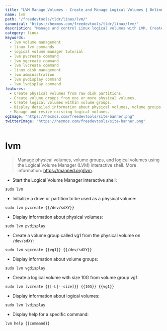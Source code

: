 ```yaml
---
title: "LVM Manage Volumes - Create and Manage Logical Volumes | Online Free DevTools by Hexmos"
name: lvm
path: "/freedevtools/tldr/linux/lvm/"
canonical: "https://hexmos.com/freedevtools/tldr/linux/lvm/"
description: "Manage and control Linux logical volumes with LVM. Create, display, and modify physical volumes, volume groups, and logical volumes. Free online tool, no registration required."
category: linux
keywords:
  - lvm volume management
  - linux lvm commands
  - logical volume manager tutorial
  - lvm pvcreate command
  - lvm vgcreate command
  - lvm lvcreate command
  - linux disk management
  - lvm administration
  - lvm pvdisplay command
  - lvm lvdisplay command
features:
  - Create physical volumes from raw disk partitions.
  - Create volume groups from one or more physical volumes.
  - Create logical volumes within volume groups.
  - Display detailed information about physical volumes, volume groups, and logical volumes.
  - Manage and resize existing logical volumes.
ogImage: "https://hexmos.com/freedevtools/site-banner.png"
twitterImage: "https://hexmos.com/freedevtools/site-banner.png"
---
```


# lvm

> Manage physical volumes, volume groups, and logical volumes using the Logical Volume Manager (LVM) interactive shell.
> More information: <https://manned.org/lvm>.

- Start the Logical Volume Manager interactive shell:

`sudo lvm`

- Initialize a drive or partition to be used as a physical volume:

`sudo lvm pvcreate {{/dev/sdXY}}`

- Display information about physical volumes:

`sudo lvm pvdisplay`

- Create a volume group called vg1 from the physical volume on `/dev/sdXY`:

`sudo lvm vgcreate {{vg1}} {{/dev/sdXY}}`

- Display information about volume groups:

`sudo lvm vgdisplay`

- Create a logical volume with size 10G from volume group vg1:

`sudo lvm lvcreate {{[-L|--size]}} {{10G}} {{vg1}}`

- Display information about logical volumes:

`sudo lvm lvdisplay`

- Display help for a specific command:

`lvm help {{command}}`
